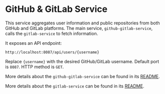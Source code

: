 # GitHub & GitLab Service
This service aggregates user information and public repositories from both GitHub and GitLab platforms.
The main service, `github-gitlab-service`, calls the `gitlab-service` to fetch information.

It exposes an API endpoint:
```
http://localhost:8087/api/users/{username}
```
Replace `{username}` with the desired GitHub/GitLab username. Default port is `8087`. HTTP method is `GET`.


More details about the `github-gitlab-service` can be found in its [README](../README.md).

More details about the `gitlab-service` can be found in its [README](../gitlab-service/README.md).
